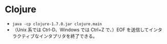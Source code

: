 # Clojure

- `java -cp clojure-1.7.0.jar clojure.main`
- （Unix 系では Ctrl-D、Windows では Ctrl+Z で、）EOF を送信してインタラクティブなインタプリタを終了できる。